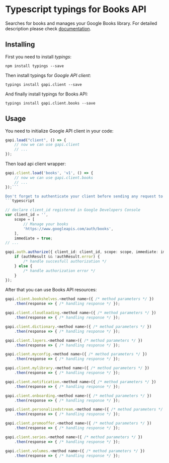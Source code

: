 # Typescript typings for Books API
Searches for books and manages your Google Books library.
For detailed description please check [documentation](https://developers.google.com/books/docs/v1/getting_started).

## Installing

First you need to install *typings*:
```
npm install typings --save 
```

Then install typings for *Google API client*:
```
typings install gapi.client --save 
```

And finally install typings for Books API:
```
typings install gapi.client.books --save 
```

## Usage

You need to initialize Google API client in your code:
```typescript
gapi.load("client", () => { 
    // now we can use gapi.client
    // ... 
});
```

Then load api client wrapper:
```typescript
gapi.client.load('books', 'v1', () => {
    // now we can use gapi.client.books
    // ... 
});```

Don't forget to authenticate your client before sending any request to resources:
```typescript

// declare client_id registered in Google Developers Console
var client_id = '',
    scope = [     
        // Manage your books
        'https://www.googleapis.com/auth/books',
    ],
    immediate = true;
// ...

gapi.auth.authorize({ client_id: client_id, scope: scope, immediate: immediate }, authResult => {
    if (authResult && !authResult.error) {
        /* handle succesfull authorization */
    } else {
        /* handle authorization error */
    }
});            
```

After that you can use Books API resources:

```typescript
gapi.client.bookshelves.<method name>({ /* method parameters */ })
    .then(response => { /* handling response */ });

gapi.client.cloudloading.<method name>({ /* method parameters */ })
    .then(response => { /* handling response */ });

gapi.client.dictionary.<method name>({ /* method parameters */ })
    .then(response => { /* handling response */ });

gapi.client.layers.<method name>({ /* method parameters */ })
    .then(response => { /* handling response */ });

gapi.client.myconfig.<method name>({ /* method parameters */ })
    .then(response => { /* handling response */ });

gapi.client.mylibrary.<method name>({ /* method parameters */ })
    .then(response => { /* handling response */ });

gapi.client.notification.<method name>({ /* method parameters */ })
    .then(response => { /* handling response */ });

gapi.client.onboarding.<method name>({ /* method parameters */ })
    .then(response => { /* handling response */ });

gapi.client.personalizedstream.<method name>({ /* method parameters */ })
    .then(response => { /* handling response */ });

gapi.client.promooffer.<method name>({ /* method parameters */ })
    .then(response => { /* handling response */ });

gapi.client.series.<method name>({ /* method parameters */ })
    .then(response => { /* handling response */ });

gapi.client.volumes.<method name>({ /* method parameters */ })
    .then(response => { /* handling response */ });
```